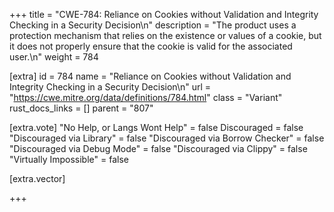 +++
title = "CWE-784: Reliance on Cookies without Validation and Integrity Checking in a Security Decision\n"
description = "The product uses a protection mechanism that relies on the existence or values of a cookie, but it does not properly ensure that the cookie is valid for the associated user.\n"
weight = 784

[extra]
id = 784
name = "Reliance on Cookies without Validation and Integrity Checking in a Security Decision\n"
url = "https://cwe.mitre.org/data/definitions/784.html"
class = "Variant"
rust_docs_links = []
parent = "807"

[extra.vote]
"No Help, or Langs Wont Help" = false
Discouraged = false
"Discouraged via Library" = false
"Discouraged via Borrow Checker" = false
"Discouraged via Debug Mode" = false
"Discouraged via Clippy" = false
"Virtually Impossible" = false

[extra.vector]

+++